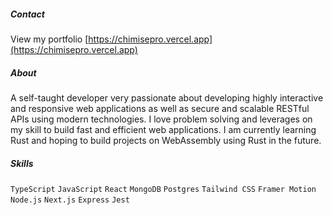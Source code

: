 ##### Contact
View my portfolio [https://chimisepro.vercel.app](https://chimisepro.vercel.app)

##### About
A self-taught developer very passionate about developing highly interactive and responsive web applications as well as secure and scalable RESTful APIs using modern technologies. 
I love problem solving and leverages on my skill to build fast and efficient web applications. I am currently learning Rust and hoping to build projects on WebAssembly using Rust in the future.

##### Skills
```TypeScript``` ```JavaScript``` ```React``` ```MongoDB``` ```Postgres``` ```Tailwind CSS``` ```Framer Motion``` ```Node.js``` ```Next.js``` ```Express``` ```Jest```
